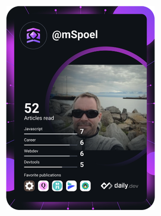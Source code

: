<a href="https://app.daily.dev/mSpoel"><img src="https://github.com/mSpoel/mSpoel/blob/master/devcard.svg" width="400" alt="Mark van der Spoel's Dev Card"/></a>

